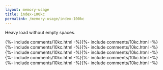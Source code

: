 ```yaml
---
layout: memory-usage
title: index-100kc
permalink: /memory-usage/index-100kc
---
```


Heavy load without empty spaces.

<div class="comment-nodes fly">
  {%- include comments/10kc.html -%}{%- include comments/10kc.html -%}{%- include comments/10kc.html -%}{%- include comments/10kc.html -%}{%- include comments/10kc.html -%}{%- include comments/10kc.html -%}{%- include comments/10kc.html -%}{%- include comments/10kc.html -%}{%- include comments/10kc.html -%}{%- include comments/10kc.html -%}
</div>